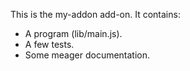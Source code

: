 This is the my-addon add-on.  It contains:

* A program (lib/main.js).
* A few tests.
* Some meager documentation.
